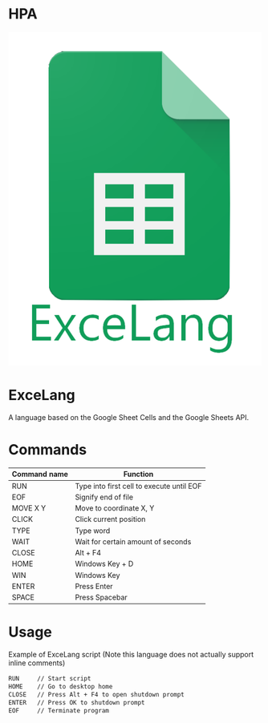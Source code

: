 # HPA

![Image](https://github.com/ddmin/HPA/blob/master/excelang.png)
# ExceLang
A language based on the Google Sheet Cells and the Google Sheets API.

# Commands
| Command name | Function |
| ------------ | ----- |
| RUN | Type into first cell to execute until EOF |
| EOF | Signify end of file |
| MOVE X Y | Move to coordinate X, Y |
| CLICK | Click current position |
| TYPE <word> | Type word |
| WAIT <seconds> | Wait for certain amount of seconds |
| CLOSE | Alt + F4 |
| HOME | Windows Key + D |
| WIN | Windows Key |
| ENTER | Press Enter |
| SPACE | Press Spacebar |

# Usage
Example of ExceLang script
(Note this language does not actually support inline comments)
```
RUN     // Start script
HOME    // Go to desktop home
CLOSE   // Press Alt + F4 to open shutdown prompt
ENTER   // Press OK to shutdown prompt
EOF     // Terminate program
```
